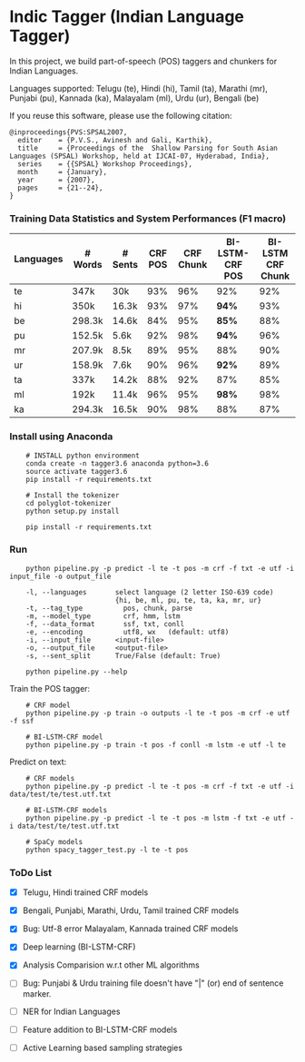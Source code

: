 # Indic Tagger (Indian Language Tagger)

In this project, we build part-of-speech (POS) taggers and chunkers for Indian Languages.

Languages supported: Telugu (te), Hindi (hi), Tamil (ta), Marathi (mr), Punjabi (pu), Kannada (ka), Malayalam (ml), Urdu (ur), Bengali (be)

If you reuse this software, please use the following citation:

```
@inproceedings{PVS:SPSAL2007,
  editor    = {P.V.S., Avinesh and Gali, Karthik},
  title     = {Proceedings of the  Shallow Parsing for South Asian Languages (SPSAL) Workshop, held at IJCAI-07, Hyderabad, India},
  series    = {{SPSAL} Workshop Proceedings},
  month     = {January},
  year      = {2007},
  pages     = {21--24},
}
```

### Training Data Statistics and System Performances (F1 macro)

| Languages  |  # Words  | # Sents |  CRF POS    | CRF Chunk  | BI-LSTM-CRF POS  |  BI-LSTM CRF Chunk |
| ---------- | ----------|---------|-------------|------------|------------------|--------------------|
|   te       |   347k    |   30k   |     93%     |    96%     |  92%             |         92%        |
|   hi       |   350k    |  16.3k  |     93%     |    97%     |  **94%**         |         93%        |
|   be       |   298.3k  |  14.6k  |     84%     |    95%     |  **85%**         |         88%        |
|   pu       |   152.5k  |  5.6k   |     92%     |    98%     |  **94%**         |         96%        |
|   mr       |   207.9k  |  8.5k   |     89%     |    95%     |  88%             |         90%        |
|   ur       |   158.9k  |  7.6k   |     90%     |    96%     |  **92%**         |         89%        |
|   ta       |   337k    |  14.2k  |     88%     |    92%     |  87%             |         85%        |
|   ml       |   192k    |  11.4k  |     96%     |    95%     |  **98%**         |         98%        |
|   ka       |   294.3k  |  16.5k  |     90%     |    98%     |  88%             |         87%        |


### Install using Anaconda

```
    # INSTALL python environment
    conda create -n tagger3.6 anaconda python=3.6
    source activate tagger3.6
    pip install -r requirements.txt
    
    # Install the tokenizer
    cd polyglot-tokenizer
    python setup.py install
    
    pip install -r requirements.txt
```

### Run 
```
    python pipeline.py -p predict -l te -t pos -m crf -f txt -e utf -i input_file -o output_file

    -l, --languages       select language (2 letter ISO-639 code) 
                          {hi, be, ml, pu, te, ta, ka, mr, ur}
    -t, --tag_type      	pos, chunk, parse
    -m, --model_type    	crf, hmm, lstm
    -f, --data_format   	ssf, txt, conll
    -e, --encoding      	utf8, wx   (default: utf8)
    -i, --input_file      <input-file>
    -o, --output_file     <output-file>
    -s, --sent_split      True/False (default: True)
	
    python pipeline.py --help 
```

Train the POS tagger:
   
```
    # CRF model
    python pipeline.py -p train -o outputs -l te -t pos -m crf -e utf -f ssf
    
    # BI-LSTM-CRF model
    python pipeline.py -p train -t pos -f conll -m lstm -e utf -l te
```

Predict on text:
    
```
    # CRF models 
    python pipeline.py -p predict -l te -t pos -m crf -f txt -e utf -i data/test/te/test.utf.txt
    
    # BI-LSTM-CRF models
    python pipeline.py -p predict -l te -t pos -m lstm -f txt -e utf -i data/test/te/test.utf.txt
    
    # SpaCy models
    python spacy_tagger_test.py -l te -t pos
```
  

### ToDo List

- [x] Telugu, Hindi trained CRF models
- [x] Bengali, Punjabi, Marathi, Urdu, Tamil trained CRF models
- [x] Bug: Utf-8 error Malayalam, Kannada trained CRF models
- [x] Deep learning (BI-LSTM-CRF)
- [x] Analysis Comparision w.r.t other ML algorithms
- [ ] Bug: Punjabi & Urdu training file doesn't have "|" (or) end of sentence marker. 
- [ ] NER for Indian Languages
- [ ] Feature addition to BI-LSTM-CRF models
- [ ] Active Learning based sampling strategies


